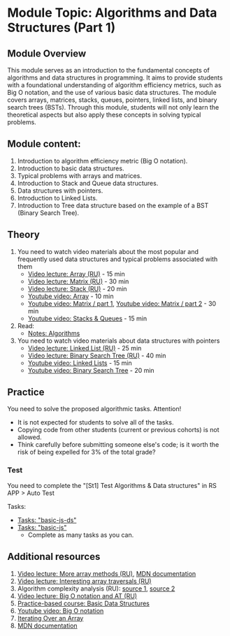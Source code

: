 # Module Topic: Algorithms and Data Structures (Part 1)

## Module Overview

This module serves as an introduction to the fundamental concepts of algorithms and data structures in programming. It aims to provide students with a foundational understanding of algorithm efficiency metrics, such as Big O notation, and the use of various basic data structures. The module covers arrays, matrices, stacks, queues, pointers, linked lists, and binary search trees (BSTs). Through this module, students will not only learn the theoretical aspects but also apply these concepts in solving typical problems.

## Module content:

1. Introduction to algorithm efficiency metric (Big O notation).
2. Introduction to basic data structures.
3. Typical problems with arrays and matrices.
4. Introduction to Stack and Queue data structures.
5. Data structures with pointers.
6. Introduction to Linked Lists.
7. Introduction to Tree data structure based on the example of a BST (Binary Search Tree).

## Theory

1. You need to watch video materials about the most popular and frequently used data structures and typical problems associated with them
   - [Video lecture: Array (RU)](https://youtu.be/Jvm4ShU86yw) - 15 min
   - [Video lecture: Matrix (RU)](https://youtu.be/r8uHNxrfCwc) - 30 min
   - [Video lecture: Stack (RU)](https://youtu.be/TqlSlaMak8Y) - 20 min
   - [Youtube video: Array](https://youtu.be/txjmvEPlAtU?si=Y2sO3jcBcwR5NjLi) - 10 min
   - [Youtube video: Matrix / part 1](https://youtu.be/CDpJ4PIWAlE?si=jgFFSNyyZOKOiPY8), [Youtube video: Matrix / part 2](https://youtu.be/ajSXu2D2gzg?si=342sreFA-oqZcEQg) - 30 min
   - [Youtube video: Stacks & Queues](https://www.youtube.com/watch?v=1AJ4ldcH2t4) - 15 min
2. Read:
   - [Notes: Algorithms](./algorithms.md)
3. You need to watch video materials about data structures with pointers
   - [Video lecture: Linked List (RU)](https://youtu.be/NpcHTBOAId0) - 25 min
   - [Video lecture: Binary Search Tree (RU)](https://youtu.be/fnqUD4FTE5Q) - 40 min
   - [Youtube video: Linked Lists](https://www.youtube.com/watch?v=ChWWEncl76Y) - 15 min
   - [Youtube video: Binary Search Tree](https://www.youtube.com/watch?v=6JeuJRqKJrI) - 20 min

## Practice

You need to solve the proposed algorithmic tasks.
Attention!

- It is not expected for students to solve all of the tasks.
- Copying code from other students (current or previous cohorts) is not allowed.
- Think carefully before submitting someone else's code; is it worth the risk of being expelled for 3% of the total grade?

### Test

You need to complete the "[St1] Test Algorithms & Data structures" in RS APP > Auto Test

Tasks:

- [Tasks: "basic-js-ds"](https://github.com/AlreadyBored/basic-js-ds)
- [Tasks: "basic-js"](https://github.com/AlreadyBored/basic-js)
  - Complete as many tasks as you can.

## Additional resources

1. [Video lecture: More array methods (RU)](https://youtu.be/d8c-JgbpMHs), [MDN documentation](https://developer.mozilla.org/ru/docs/Web/JavaScript/Reference/Global_Objects/Array)
2. [Video lecture: Interesting array traversals (RU)](https://youtu.be/jM7aTyncf8Y)
3. Algorithm complexity analysis (RU): [source 1](https://tproger.ru/articles/computational-complexity-explained/), [source 2](https://tproger.ru/translations/algorithms-and-data-structures/)
4. [Video lecture: Big O notation and AT (RU)](https://www.youtube.com/watch?v=luExFPwQVOY)
5. [Practice-based course: Basic Data Structures](https://www.freecodecamp.org/learn/javascript-algorithms-and-data-structures/#basic-data-structures)
6. [Youtube video: Big O notation](https://youtu.be/3yUuo7TqMW8?si=00nLTn2st0Ntxgx7)
7. [Iterating Over an Array](https://javascript.plainenglish.io/understanding-the-different-ways-of-iterating-over-an-array-in-javascript-26851399c531)
8. [MDN documentation](https://developer.mozilla.org/en-US/docs/Web/JavaScript/Reference/Global_Objects/Array)
